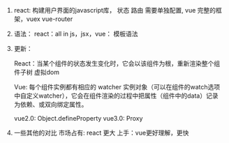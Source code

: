 1. react: 构建用户界面的javascript库， 状态 路由 需要单独配置, vue 完整的框架，vuex vue-router

2. 语法： react：all in js，jsx，vue： 模板语法

3. 更新：

    React：当某个组件的状态发生变化时，它会以该组件为根，重新渲染整个组件子树
    虚拟dom


    Vue: 每个组件实例都有相应的 watcher 实例对象（可以在组件的watch选项中自定义watcher），它会在组件渲染的过程中把属性（组件中的data）记录为依赖、或双向绑定属性。

    vue2.0: Object.defineProperty
    vue3.0: Proxy


4. 一些其他的对比
   市场占有: react 更大
   上手：vue更好理解，更快

